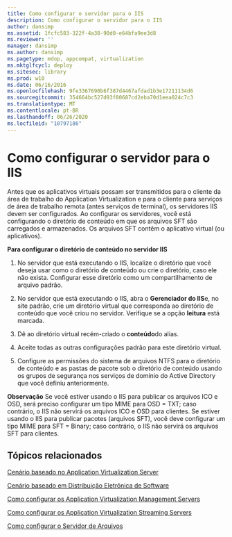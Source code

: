 ```yaml
---
title: Como configurar o servidor para o IIS
description: Como configurar o servidor para o IIS
author: dansimp
ms.assetid: 1fcfc583-322f-4a38-90d0-e64bfa9ee3d8
ms.reviewer: ''
manager: dansimp
ms.author: dansimp
ms.pagetype: mdop, appcompat, virtualization
ms.mktglfcycl: deploy
ms.sitesec: library
ms.prod: w10
ms.date: 06/16/2016
ms.openlocfilehash: 9fe3367698b6f387d4467afdad1b3e17211134d6
ms.sourcegitcommit: 354664bc527d93f80687cd2eba70d1eea024c7c3
ms.translationtype: MT
ms.contentlocale: pt-BR
ms.lasthandoff: 06/26/2020
ms.locfileid: "10797186"
---
```

# Como configurar o servidor para o IIS


Antes que os aplicativos virtuais possam ser transmitidos para o cliente da área de trabalho do Application Virtualization e para o cliente para serviços de área de trabalho remota (antes serviços de terminal), os servidores IIS devem ser configurados. Ao configurar os servidores, você está configurando o diretório de conteúdo em que os arquivos SFT são carregados e armazenados. Os arquivos SFT contêm o aplicativo virtual (ou aplicativos).

**Para configurar o diretório de conteúdo no servidor IIS**

1.  No servidor que está executando o IIS, localize o diretório que você deseja usar como o diretório de conteúdo ou crie o diretório, caso ele não exista. Configurar esse diretório como um compartilhamento de arquivo padrão.

2.  No servidor que está executando o IIS, abra o **Gerenciador do IIS**e, no site padrão, crie um diretório virtual que corresponda ao diretório de conteúdo que você criou no servidor. Verifique se a opção **leitura** está marcada.

3.  Dê ao diretório virtual recém-criado o **conteúdo**do alias.

4.  Aceite todas as outras configurações padrão para este diretório virtual.

5.  Configure as permissões do sistema de arquivos NTFS para o diretório de conteúdo e as pastas de pacote sob o diretório de conteúdo usando os grupos de segurança nos serviços de domínio do Active Directory que você definiu anteriormente.

**Observação**  Se você estiver usando o IIS para publicar os arquivos ICO e OSD, será preciso configurar um tipo MIME para OSD = TXT; caso contrário, o IIS não servirá os arquivos ICO e OSD para clientes. Se estiver usando o IIS para publicar pacotes (arquivos SFT), você deve configurar um tipo MIME para SFT = Binary; caso contrário, o IIS não servirá os arquivos SFT para clientes.

 

## Tópicos relacionados


[Cenário baseado no Application Virtualization Server](application-virtualization-server-based-scenario.md)

[Cenário baseado em Distribuição Eletrônica de Software](electronic-software-distribution-based-scenario.md)

[Como configurar os Application Virtualization Management Servers](how-to-configure-the-application-virtualization-management-servers.md)

[Como configurar os Application Virtualization Streaming Servers](how-to-configure-the-application-virtualization-streaming-servers.md)

[Como configurar o Servidor de Arquivos](how-to-configure-the-file-server.md)

 

 





